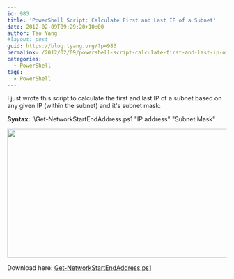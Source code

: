 ```yaml
---
id: 983
title: 'PowerShell Script: Calculate First and Last IP of a Subnet'
date: 2012-02-09T09:29:20+10:00
author: Tao Yang
#layout: post
guid: https://blog.tyang.org/?p=983
permalink: /2012/02/09/powershell-script-calculate-first-and-last-ip-of-a-subnet/
categories:
  - PowerShell
tags:
  - PowerShell
---
```

I just wrote this script to calculate the first and last IP of a subnet based on any given IP (within the subnet) and it's subnet mask:

<strong>Syntax:</strong> .\Get-NetworkStartEndAddress.ps1 "IP address" "Subnet Mask"

<a href="https://blog.tyang.org/wp-content/uploads/2012/02/Get-NetworkStartEndingAddress.png"><img class="alignnone size-full wp-image-984" title="Get-NetworkStartEndingAddress" src="https://blog.tyang.org/wp-content/uploads/2012/02/Get-NetworkStartEndingAddress.png" alt="" width="661" height="296" /></a>

Download here: <a href="https://blog.tyang.org/wp-content/uploads/2012/02/Get-NetworkStartEndAddress.ps1_.txt">Get-NetworkStartEndAddress.ps1</a>